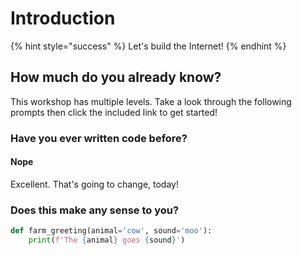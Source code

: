 # Introduction

{% hint style="success" %}
Let's build the Internet!
{% endhint %}

## How much do you already know?

This workshop has multiple levels. Take a look through the following prompts then click the included link to get started!

### Have you ever written code before?

#### Nope

Excellent. That's going to change, today!

### Does this make any sense to you?

```python
def farm_greeting(animal='cow', sound='moo'):
    print(f'The {animal} goes {sound}')
```

